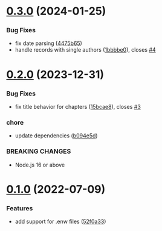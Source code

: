 # [0.3.0](https://github.com/citation-js/plugin-enw/compare/v0.2.0...v0.3.0) (2024-01-25)


### Bug Fixes

* fix date parsing ([4475b65](https://github.com/citation-js/plugin-enw/commit/4475b6526279159d34d0b2c0cc2419ab0989a78f))
* handle records with single authors ([1bbbbe0](https://github.com/citation-js/plugin-enw/commit/1bbbbe096faba031f05c34aa7c22e7c8f805ef96)), closes [#4](https://github.com/citation-js/plugin-enw/issues/4)



# [0.2.0](https://github.com/citation-js/plugin-enw/compare/v0.1.0...v0.2.0) (2023-12-31)


### Bug Fixes

* fix title behavior for chapters ([15bcae8](https://github.com/citation-js/plugin-enw/commit/15bcae8a87e166b9579ec163484ff36415a6598d)), closes [#3](https://github.com/citation-js/plugin-enw/issues/3)


### chore

* update dependencies ([b094e5d](https://github.com/citation-js/plugin-enw/commit/b094e5d6a23b8d1ab45236e249c318bf44475207))


### BREAKING CHANGES

* Node.js 16 or above



# [0.1.0](https://github.com/citation-js/plugin-enw/compare/52f0a33ace3333e00f26427709c3e30a2fd60aa9...v0.1.0) (2022-07-09)


### Features

* add support for .enw files ([52f0a33](https://github.com/citation-js/plugin-enw/commit/52f0a33ace3333e00f26427709c3e30a2fd60aa9))



